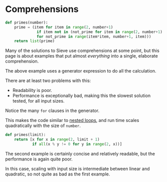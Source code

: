 # Comprehensions

```python
def primes(number):
    prime = (item for item in range(2, number+1) 
              if item not in (not_prime for item in range(2, number+1) 
              for not_prime in range(item*item, number+1, item)))
    return list(prime)
```

Many of the solutions to Sieve use comprehensions at some point, but this page is about examples that put almost *everything* into a single, elaborate comprehension.

The above example uses a generator expression to do all the calculation.

There are at least two problems with this:
- Readability is poor.
- Performance is exceptionally bad, making this the slowest solution tested, for all input sizes.

Notice the many `for` clauses in the generator.

This makes the code similar to [nested loops][nested-loops], and run time scales quadratically with the size of `number`.

```python
def primes(limit):
    return [x for x in range(2, limit + 1)
            if all(x % y != 0 for y in range(2, x))]
```

The second example is certainly concise and relatively readable, but the performance is again quite poor.

In this case, scaling with input size is intermediate between linear and quadratic, so not quite as bad as the first example.


[nested-loops]: https://exercism.org/tracks/python/exercises/sieve/approaches/nested-loops
